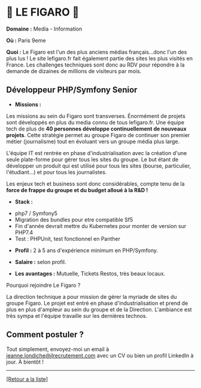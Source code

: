 # 📰 LE FIGARO 📰 

**Domaine :** Media - Information

**Où :** Paris 9eme

**Quoi :** Le Figaro est l'un des plus anciens médias français...donc l'un des plus lus ! Le site lefigaro.fr fait également partie des sites les plus visités en France. Les challenges techniques sont donc au RDV pour répondre à la demande de dizaines de millions de visiteurs par mois.

## Développeur PHP/Symfony Senior

- **Missions :** 

Les missions au sein du Figaro sont transverses. Énormément de projets sont développés en plus du media connu de tous lefigaro.fr. Une équipe tech de plus de **40 personnes développe continuellement de nouveaux projets**. Cette stratégie permet au groupe Figaro de continuer son premier métier (journalisme) tout en évoluant vers un groupe média plus large. 

L'équipe IT est rentrée en phase d'industrialisation avec la création d'une seule plate-forme pour gérer tous les sites du groupe. Le but étant de développer un produit qui est utilisé pour tous les sites (bourse, particulier, l'étudiant...) et pour tous les journalistes.

Les enjeux tech et business sont donc considérables, compte tenu de la **force de frappe du groupe et du budget alloué à la R&D !**

- **Stack :** 

* php7 / Symfony5
* Migration des bundles pour etre compatible Sf5
* Fin d'année devrait mettre du Kubernetes pour monter de version sur PHP7.4
* Test : PHPUnit, test fonctionnel en Panther

- **Profil :** 2 à 5 ans d'expérience minimum en PHP/Symfony.

- **Salaire :** selon profil.

- **Les avantages :** Mutuelle, Tickets Restos, très beaux locaux.

Pourquoi rejoindre Le Figaro ?

La direction technique a pour mission de gérer la myriade de sites du groupe Figaro. Le projet est entré en phase d'industrialisation et prend de plus en plus d'ampleur au sein du groupe et de la Direction.
L'ambiance est très sympa et l'équipe travaille sur les dernières technos.

## Comment postuler ?

Tout simplement, envoyez-moi un email à jeanne.londiche@jlrecrutement.com avec un CV ou bien un profil LinkedIn à jour. À bientôt ! 

----
<a href="https://github.com/jlondiche/job-board-php/blob/master/README.md">[Retour a la liste]</a>